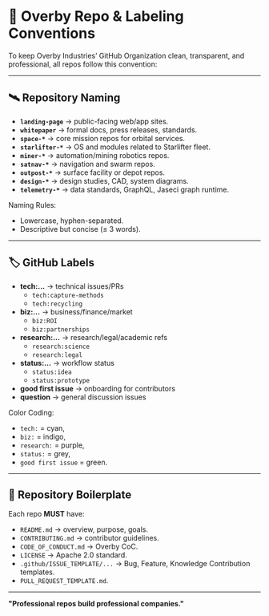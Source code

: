 # 📂 Overby Repo & Labeling Conventions

To keep Overby Industries’ GitHub Organization clean, transparent, and professional, all repos follow this convention:

---

## 🛰 Repository Naming

- **`landing-page`** → public-facing web/app sites.
- **`whitepaper`** → formal docs, press releases, standards.
- **`space-*`** → core mission repos for orbital services.
- **`starlifter-*`** → OS and modules related to Starlifter fleet.
- **`miner-*`** → automation/mining robotics repos.
- **`satnav-*`** → navigation and swarm repos.
- **`outpost-*`** → surface facility or depot repos.
- **`design-*`** → design studies, CAD, system diagrams.
- **`telemetry-*`** → data standards, GraphQL, Jaseci graph runtime.

Naming Rules:  
- Lowercase, hyphen-separated.  
- Descriptive but concise (≤ 3 words).  

---

## 🏷 GitHub Labels

- **tech:...** → technical issues/PRs  
  - `tech:capture-methods`  
  - `tech:recycling`  
- **biz:...** → business/finance/market  
  - `biz:ROI`  
  - `biz:partnerships`  
- **research:...** → research/legal/academic refs  
  - `research:science`  
  - `research:legal`  
- **status:...** → workflow status  
  - `status:idea`  
  - `status:prototype`  
- **good first issue** → onboarding for contributors  
- **question** → general discussion issues  

Color Coding:  
- `tech:` = cyan,  
- `biz:` = indigo,  
- `research:` = purple,  
- `status:` = grey,  
- `good first issue` = green.  

---

## 📜 Repository Boilerplate

Each repo **MUST** have:  
- `README.md` → overview, purpose, goals.  
- `CONTRIBUTING.md` → contributor guidelines.  
- `CODE_OF_CONDUCT.md` → Overby CoC.  
- `LICENSE` → Apache 2.0 standard.  
- `.github/ISSUE_TEMPLATE/...` → Bug, Feature, Knowledge Contribution templates.  
- `PULL_REQUEST_TEMPLATE.md`.

---

**"Professional repos build professional companies."**
